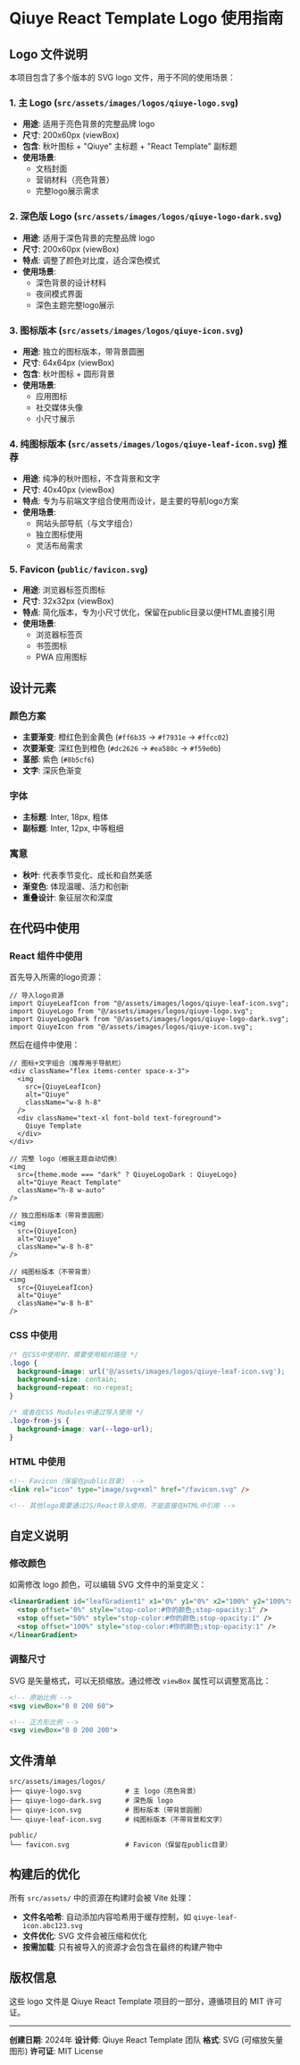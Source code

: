 # Qiuye React Template Logo 使用指南

## Logo 文件说明

本项目包含了多个版本的 SVG logo 文件，用于不同的使用场景：

### 1. 主 Logo (`src/assets/images/logos/qiuye-logo.svg`)
- **用途**: 适用于亮色背景的完整品牌 logo
- **尺寸**: 200x60px (viewBox)
- **包含**: 秋叶图标 + "Qiuye" 主标题 + "React Template" 副标题
- **使用场景**: 
  - 文档封面
  - 营销材料（亮色背景）
  - 完整logo展示需求

### 2. 深色版 Logo (`src/assets/images/logos/qiuye-logo-dark.svg`)
- **用途**: 适用于深色背景的完整品牌 logo
- **尺寸**: 200x60px (viewBox)
- **特点**: 调整了颜色对比度，适合深色模式
- **使用场景**:
  - 深色背景的设计材料
  - 夜间模式界面
  - 深色主题完整logo展示

### 3. 图标版本 (`src/assets/images/logos/qiuye-icon.svg`)
- **用途**: 独立的图标版本，带背景圆圈
- **尺寸**: 64x64px (viewBox)
- **包含**: 秋叶图标 + 圆形背景
- **使用场景**:
  - 应用图标
  - 社交媒体头像
  - 小尺寸展示

### 4. 纯图标版本 (`src/assets/images/logos/qiuye-leaf-icon.svg`) **推荐**
- **用途**: 纯净的秋叶图标，不含背景和文字
- **尺寸**: 40x40px (viewBox)
- **特点**: 专为与前端文字组合使用而设计，是主要的导航logo方案
- **使用场景**:
  - 网站头部导航（与文字组合）
  - 独立图标使用
  - 灵活布局需求

### 5. Favicon (`public/favicon.svg`)
- **用途**: 浏览器标签页图标
- **尺寸**: 32x32px (viewBox)
- **特点**: 简化版本，专为小尺寸优化，保留在public目录以便HTML直接引用
- **使用场景**:
  - 浏览器标签页
  - 书签图标
  - PWA 应用图标

## 设计元素

### 颜色方案
- **主要渐变**: 橙红色到金黄色 (`#ff6b35` → `#f7931e` → `#ffcc02`)
- **次要渐变**: 深红色到橙色 (`#dc2626` → `#ea580c` → `#f59e0b`)
- **茎部**: 紫色 (`#8b5cf6`)
- **文字**: 深灰色渐变

### 字体
- **主标题**: Inter, 18px, 粗体
- **副标题**: Inter, 12px, 中等粗细

### 寓意
- **秋叶**: 代表季节变化、成长和自然美感
- **渐变色**: 体现温暖、活力和创新
- **重叠设计**: 象征层次和深度

## 在代码中使用

### React 组件中使用

首先导入所需的logo资源：

```tsx
// 导入logo资源
import QiuyeLeafIcon from "@/assets/images/logos/qiuye-leaf-icon.svg";
import QiuyeLogo from "@/assets/images/logos/qiuye-logo.svg";
import QiuyeLogoDark from "@/assets/images/logos/qiuye-logo-dark.svg";
import QiuyeIcon from "@/assets/images/logos/qiuye-icon.svg";
```

然后在组件中使用：

```tsx
// 图标+文字组合（推荐用于导航栏）
<div className="flex items-center space-x-3">
  <img 
    src={QiuyeLeafIcon} 
    alt="Qiuye" 
    className="w-8 h-8" 
  />
  <div className="text-xl font-bold text-foreground">
    Qiuye Template
  </div>
</div>

// 完整 logo（根据主题自动切换）
<img 
  src={theme.mode === "dark" ? QiuyeLogoDark : QiuyeLogo} 
  alt="Qiuye React Template" 
  className="h-8 w-auto" 
/>

// 独立图标版本（带背景圆圈）
<img 
  src={QiuyeIcon} 
  alt="Qiuye" 
  className="w-8 h-8" 
/>

// 纯图标版本（不带背景）
<img 
  src={QiuyeLeafIcon} 
  alt="Qiuye" 
  className="w-8 h-8" 
/>
```

### CSS 中使用
```css
/* 在CSS中使用时，需要使用相对路径 */
.logo {
  background-image: url('@/assets/images/logos/qiuye-leaf-icon.svg');
  background-size: contain;
  background-repeat: no-repeat;
}

/* 或者在CSS Modules中通过导入使用 */
.logo-from-js {
  background-image: var(--logo-url);
}
```

### HTML 中使用
```html
<!-- Favicon（保留在public目录） -->
<link rel="icon" type="image/svg+xml" href="/favicon.svg" />

<!-- 其他logo需要通过JS/React导入使用，不能直接在HTML中引用 -->
```

## 自定义说明

### 修改颜色
如需修改 logo 颜色，可以编辑 SVG 文件中的渐变定义：

```svg
<linearGradient id="leafGradient1" x1="0%" y1="0%" x2="100%" y2="100%">
  <stop offset="0%" style="stop-color:#你的颜色;stop-opacity:1" />
  <stop offset="50%" style="stop-color:#你的颜色;stop-opacity:1" />
  <stop offset="100%" style="stop-color:#你的颜色;stop-opacity:1" />
</linearGradient>
```

### 调整尺寸
SVG 是矢量格式，可以无损缩放。通过修改 `viewBox` 属性可以调整宽高比：

```svg
<!-- 原始比例 -->
<svg viewBox="0 0 200 60">

<!-- 正方形比例 -->
<svg viewBox="0 0 200 200">
```

## 文件清单

```
src/assets/images/logos/
├── qiuye-logo.svg           # 主 logo（亮色背景）
├── qiuye-logo-dark.svg      # 深色版 logo  
├── qiuye-icon.svg           # 图标版本（带背景圆圈）
└── qiuye-leaf-icon.svg      # 纯图标版本（不带背景和文字）

public/
└── favicon.svg              # Favicon（保留在public目录）
```

## 构建后的优化

所有 `src/assets/` 中的资源在构建时会被 Vite 处理：

- **文件名哈希**: 自动添加内容哈希用于缓存控制，如 `qiuye-leaf-icon.abc123.svg`
- **文件优化**: SVG 文件会被压缩和优化
- **按需加载**: 只有被导入的资源才会包含在最终的构建产物中

## 版权信息

这些 logo 文件是 Qiuye React Template 项目的一部分，遵循项目的 MIT 许可证。

---

**创建日期**: 2024年
**设计师**: Qiuye React Template 团队
**格式**: SVG (可缩放矢量图形)
**许可证**: MIT License 